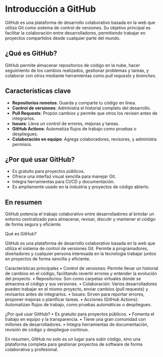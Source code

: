 
# Introducción a GitHub

GitHub es una plataforma de desarrollo colaborativo basada en la web que utiliza Git como sistema de control de versiones. Su objetivo principal es facilitar la colaboración entre desarrolladores, permitiendo trabajar en proyectos compartidos desde cualquier parte del mundo.

## ¿Qué es GitHub?

GitHub permite almacenar repositorios de código en la nube, hacer seguimiento de los cambios realizados, gestionar problemas y tareas, y colaborar con otros mediante herramientas como *pull requests* y *branches*.

## Características clave

- **Repositorios remotos**: Guarda y comparte tu código en línea.
- **Control de versiones**: Administra el historial completo del desarrollo.
- **Pull Requests**: Propón cambios y permite que otros los revisen antes de integrarlos.
- **Issues**: Lleva un control de errores, mejoras y tareas.
- **GitHub Actions**: Automatiza flujos de trabajo como pruebas o despliegues.
- **Colaboración en equipo**: Agrega colaboradores, revisores, y administra permisos.

## ¿Por qué usar GitHub?

- Es gratuito para proyectos públicos.
- Ofrece una interfaz visual sencilla para manejar Git.
- Integra herramientas para CI/CD y documentación.
- Es ampliamente usado en la industria y proyectos de código abierto.

## En resumen

GitHub potencia el trabajo colaborativo entre desarrolladores al brindar un entorno centralizado para almacenar, revisar, discutir y mantener el código de forma segura y eficiente.

Qué es GitHub?

GitHub es una plataforma de desarrollo colaborativo basada en la web que utiliza el sistema de control de versiones Git. Permite a programadores, diseñadores y cualquier persona interesada en la tecnología trabajar juntos en proyectos de forma sencilla y eficiente.

Características principales
	•	Control de versiones: Permite llevar un historial de cambios en el código, facilitando revertir errores y entender la evolución del proyecto.
	•	Repositorios: Son como carpetas virtuales donde se almacena el código y sus versiones.
	•	Colaboración: Varios desarrolladores pueden trabajar en el mismo proyecto, enviar cambios (pull requests) y revisarlos antes de integrarlos.
	•	Issues: Sirven para reportar errores, proponer mejoras o planificar tareas.
	•	Acciones (GitHub Actions): Automatizan flujos de trabajo, como pruebas automáticas o despliegues.

¿Por qué usar GitHub?
	•	Es gratuito para proyectos públicos.
	•	Fomenta el trabajo en equipo y la transparencia.
	•	Tiene una gran comunidad con millones de desarrolladores.
	•	Integra herramientas de documentación, revisión de código y despliegue continuo.

En resumen, GitHub no solo es un lugar para subir código, sino una plataforma completa para gestionar proyectos de software de forma colaborativa y profesional.

